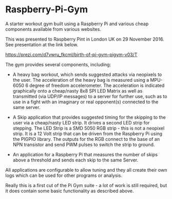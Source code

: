 # Raspberry-Pi-Gym
A starter workout gym built using a Raspberry Pi and various cheap components available from various websites.

This was presented to Raspberry Pint in London UK on 29 November 2016.  See presentation at the link below.  

https://prezi.com/d7vwru_fkcml/birth-of-pi-gym-pigym-v03/T

The gym provides several components, including:
- A heavy bag workout, which sends suggested attacks via neopixels to the user.  The acceleration of the heavy bag is measured using a MPU-6050 6 degree of freedom accelerometer.  The acceleration is indicated graphically onto a cheap/nasty 8x8 SPI LED Matrix as well as transmitted (via UDP/IP messages) to a server for further use, such as to use in a fight with an imaginary or real opponent(s) connected to the same server.  

- A Skip application that provides suggested timing for the skipping to the user via a cheap/nasty LED strip.  It drives a second LED strip for stepping.  The LED Strip is a SMD 5050 RGB strip - this is not a neopixel strip.  It is a 12 Volt strip that can be driven from the Raspberry Pi using the PIGPIO library.  The outputs for the RGB connect to the base of an NPN transistor and send PWM pulses to switch the strip to ground. 

- An application for a Raspberry Pi that measures the number of skips above a threshold and sends each skip to the same Server.  

All applications are configurable to allow tuning and they all create their own logs which can be used for other programs or analysis.  

Really this is a first cut of the Pi Gym suite - a lot of work is still required, but it does contain some basic functionality as described above.  
